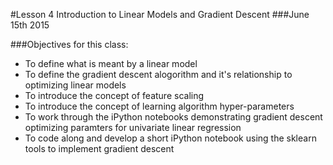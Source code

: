 #Lesson 4 Introduction to Linear Models and Gradient Descent
###June 15th 2015

###Objectives for this class:
 * To define what is meant by a linear model
 * To define the gradient descent alogorithm and it's relationship to optimizing linear models
 * To introduce the concept of feature scaling
 * To introduce the concept of learning algorithm hyper-parameters
 * To work through the iPython notebooks demonstrating gradient descent optimizing paramters for univariate linear regression
 * To code along and develop a short iPython notebook using the sklearn tools to implement gradient descent
 



